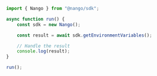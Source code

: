 <!-- Start SDK Example Usage [usage] -->
```typescript
import { Nango } from "@nango/sdk";

async function run() {
    const sdk = new Nango();

    const result = await sdk.getEnvironmentVariables();

    // Handle the result
    console.log(result);
}

run();

```
<!-- End SDK Example Usage [usage] -->